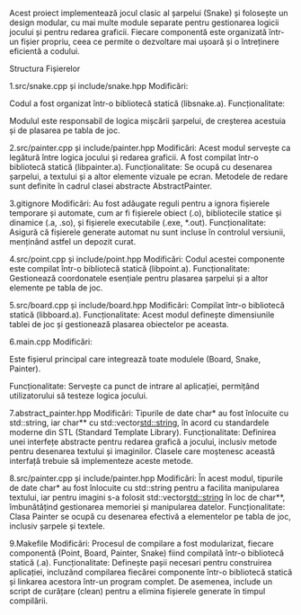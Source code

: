 Acest proiect implementează jocul clasic al șarpelui (Snake) și folosește un design modular, cu mai multe module separate pentru gestionarea logicii jocului și pentru redarea graficii. Fiecare componentă este organizată într-un fișier propriu, ceea ce permite o dezvoltare mai ușoară și o întreținere eficientă a codului.

Structura Fișierelor

1.src/snake.cpp și include/snake.hpp
 Modificări:
 
 Codul a fost organizat într-o bibliotecă statică (libsnake.a).
 Funcționalitate:
 
 Modulul este responsabil de logica mișcării șarpelui, de creșterea acestuia și de plasarea pe tabla de joc.

2.src/painter.cpp și include/painter.hpp
 Modificări:
 Acest modul servește ca legătură între logica jocului și redarea graficii. A fost compilat într-o bibliotecă statică (libpainter.a).
 Funcționalitate:
 Se ocupă cu desenarea șarpelui, a textului și a altor elemente vizuale pe ecran. Metodele de redare sunt definite în cadrul clasei 
 abstracte AbstractPainter.

3.gitignore
 Modificări:
 Au fost adăugate reguli pentru a ignora fișierele temporare și automate, cum ar fi fișierele obiect (.o), bibliotecile statice și dinamice 
 (.a, .so), și fișierele executabile (.exe, *.out).
 Funcționalitate:
 Asigură că fișierele generate automat nu sunt incluse în controlul versiunii, menținând astfel un depozit curat.

4.src/point.cpp și include/point.hpp
 Modificări:
 Codul acestei componente este compilat într-o bibliotecă statică (libpoint.a).
 Funcționalitate:
 Gestionează coordonatele esențiale pentru plasarea șarpelui și a altor elemente pe tabla de joc.

5.src/board.cpp și include/board.hpp
 Modificări:
 Compilat într-o bibliotecă statică (libboard.a).
 Funcționalitate:
 Acest modul definește dimensiunile tablei de joc și gestionează plasarea obiectelor pe aceasta.

6.main.cpp
 Modificări:
 
 Este fișierul principal care integrează toate modulele (Board, Snake, Painter).
 
 Funcționalitate:
 Servește ca punct de intrare al aplicației, permițând utilizatorului să testeze logica jocului.

7.abstract_painter.hpp
Modificări:
Tipurile de date char* au fost înlocuite cu std::string, iar char** cu std::vector<std::string>, în acord cu standardele moderne din STL (Standard Template Library).
Funcționalitate:
Definirea unei interfețe abstracte pentru redarea grafică a jocului, inclusiv metode pentru desenarea textului și imaginilor. Clasele care moștenesc această interfață trebuie să implementeze aceste metode.

8.src/painter.cpp și include/painter.hpp
Modificări:
În acest modul, tipurile de date char* au fost înlocuite cu std::string pentru a facilita manipularea textului, iar pentru imagini s-a folosit std::vector<std::string> în loc de char**, îmbunătățind gestionarea memoriei și manipularea datelor.
Funcționalitate:
Clasa Painter se ocupă cu desenarea efectivă a elementelor pe tabla de joc, inclusiv șarpele și textele.

9.Makefile
Modificări:
Procesul de compilare a fost modularizat, fiecare componentă (Point, Board, Painter, Snake) fiind compilată într-o bibliotecă statică (.a).
Funcționalitate:
Definește pașii necesari pentru construirea aplicației, incluzând compilarea fiecărei componente într-o bibliotecă statică și linkarea acestora într-un program complet. De asemenea, include un script de curățare (clean) pentru a elimina fișierele generate în timpul compilării.
